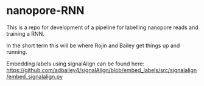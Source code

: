 # nanopore-RNN

This is a repo for development of a pipeline for labelling nanopore reads and training a RNN.

In the short term this will be where Rojin and Bailey get things up and running.

Embedding labels using signalAlign can be found here:
https://github.com/adbailey4/signalAlign/blob/embed_labels/src/signalalign/embed_signalalign.py
